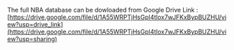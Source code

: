 The full NBA database can be dowloaded from Google Drive 
Link : [https://drive.google.com/file/d/1A55WRPTjHsGpl4tlox7wJFKxBypBUZHU/view?usp=drive_link](https://drive.google.com/file/d/1A55WRPTjHsGpl4tlox7wJFKxBypBUZHU/view?usp=sharing)
